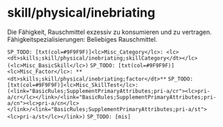 # skill/physical/inebriating

Die Fähigkeit, Rauschmittel exzessiv zu konsumieren und zu vertragen.
Fähigkeitspezialisierungen: Beliebiges Rauschmittel.

`SP_TODO: [txt(col=#9F9F9F)]<lc>Misc_Category</lc>: <lc><dt>skills;skill/physical/inebriating;skillCategory</dt></lc> (<lc>Misc_BasicSkill</lc>)`
`SP_TODO: [txt(col=#9F9F9F)]<lc>Misc_Factor</lc>: **<dt>skills;skill/physical/inebriating;factor</dt>**`
`SP_TODO: [txt(col=#9F9F9F)]<lc>Misc_SkillTest</lc>: (<link="BasicRules;SupplementPrimaryAttributes;pri-a/cr"><lc>pri-a/cr</lc></link>/<link="BasicRules;SupplementPrimaryAttributes;pri-a/cn"><lc>pri-a/cn</lc></link>/<link="BasicRules;SupplementPrimaryAttributes;pri-a/st"><lc>pri-a/st</lc></link>)`
`SP_TODO: [mis]`
